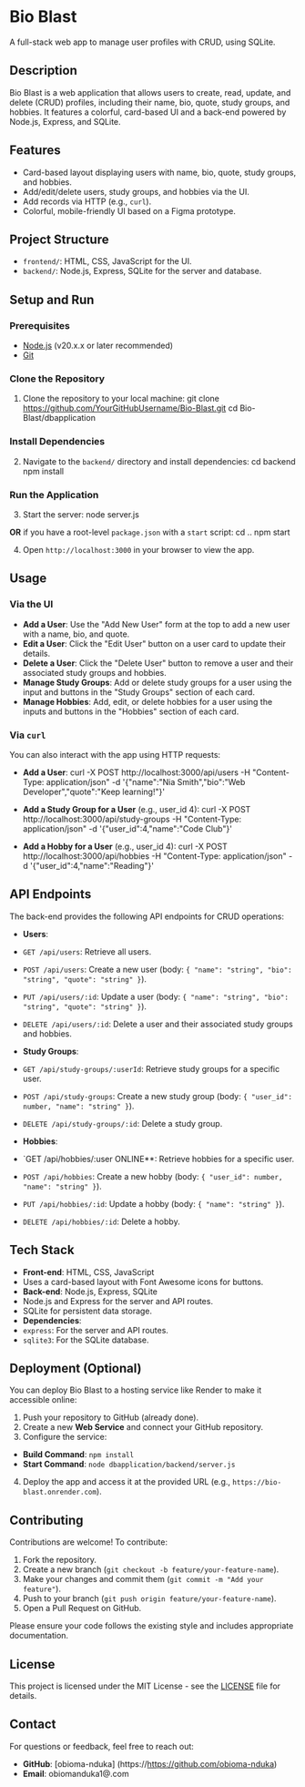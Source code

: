 # Bio Blast

A full-stack web app to manage user profiles with CRUD, using SQLite.

## Description

Bio Blast is a web application that allows users to create, read, update, and delete (CRUD) profiles, including their name, bio, quote, study groups, and hobbies. It features a colorful, card-based UI and a back-end powered by Node.js, Express, and SQLite.

## Features

- Card-based layout displaying users with name, bio, quote, study groups, and hobbies.
- Add/edit/delete users, study groups, and hobbies via the UI.
- Add records via HTTP (e.g., `curl`).
- Colorful, mobile-friendly UI based on a Figma prototype.

## Project Structure

- `frontend/`: HTML, CSS, JavaScript for the UI.
- `backend/`: Node.js, Express, SQLite for the server and database.

## Setup and Run

### Prerequisites

- [Node.js](https://nodejs.org/en/download) (v20.x.x or later recommended)
- [Git](https://git-scm.com/downloads)

### Clone the Repository

1. Clone the repository to your local machine:
git clone https://github.com/YourGitHubUsername/Bio-Blast.git
cd Bio-Blast/dbapplication

### Install Dependencies

2. Navigate to the `backend/` directory and install dependencies:
cd backend
npm install


### Run the Application

3. Start the server:
node server.js

**OR** if you have a root-level `package.json` with a `start` script:
cd ..
npm start



4. Open `http://localhost:3000` in your browser to view the app.

## Usage

### Via the UI

- **Add a User**: Use the "Add New User" form at the top to add a new user with a name, bio, and quote.
- **Edit a User**: Click the "Edit User" button on a user card to update their details.
- **Delete a User**: Click the "Delete User" button to remove a user and their associated study groups and hobbies.
- **Manage Study Groups**: Add or delete study groups for a user using the input and buttons in the "Study Groups" section of each card.
- **Manage Hobbies**: Add, edit, or delete hobbies for a user using the inputs and buttons in the "Hobbies" section of each card.

### Via `curl`

You can also interact with the app using HTTP requests:

- **Add a User**:
curl -X POST http://localhost:3000/api/users -H "Content-Type: application/json" -d '{"name":"Nia Smith","bio":"Web Developer","quote":"Keep learning!"}'

- **Add a Study Group for a User** (e.g., user_id 4):
curl -X POST http://localhost:3000/api/study-groups -H "Content-Type: application/json" -d '{"user_id":4,"name":"Code Club"}'

- **Add a Hobby for a User** (e.g., user_id 4):
curl -X POST http://localhost:3000/api/hobbies -H "Content-Type: application/json" -d '{"user_id":4,"name":"Reading"}'



## API Endpoints

The back-end provides the following API endpoints for CRUD operations:

- **Users**:
- `GET /api/users`: Retrieve all users.
- `POST /api/users`: Create a new user (body: `{ "name": "string", "bio": "string", "quote": "string" }`).
- `PUT /api/users/:id`: Update a user (body: `{ "name": "string", "bio": "string", "quote": "string" }`).
- `DELETE /api/users/:id`: Delete a user and their associated study groups and hobbies.

- **Study Groups**:
- `GET /api/study-groups/:userId`: Retrieve study groups for a specific user.
- `POST /api/study-groups`: Create a new study group (body: `{ "user_id": number, "name": "string" }`).
- `DELETE /api/study-groups/:id`: Delete a study group.

- **Hobbies**:
- `GET /api/hobbies/:user ONLINE**: Retrieve hobbies for a specific user.
- `POST /api/hobbies`: Create a new hobby (body: `{ "user_id": number, "name": "string" }`).
- `PUT /api/hobbies/:id`: Update a hobby (body: `{ "name": "string" }`).
- `DELETE /api/hobbies/:id`: Delete a hobby.

## Tech Stack

- **Front-end**: HTML, CSS, JavaScript
- Uses a card-based layout with Font Awesome icons for buttons.
- **Back-end**: Node.js, Express, SQLite
- Node.js and Express for the server and API routes.
- SQLite for persistent data storage.
- **Dependencies**:
- `express`: For the server and API routes.
- `sqlite3`: For the SQLite database.

## Deployment (Optional)

You can deploy Bio Blast to a hosting service like Render to make it accessible online:

1. Push your repository to GitHub (already done).
2. Create a new **Web Service** and connect your GitHub repository.
3. Configure the service:
 - **Build Command**: `npm install`
 - **Start Command**: `node dbapplication/backend/server.js`
4. Deploy the app and access it at the provided URL (e.g., `https://bio-blast.onrender.com`).

## Contributing

Contributions are welcome! To contribute:

1. Fork the repository.
2. Create a new branch (`git checkout -b feature/your-feature-name`).
3. Make your changes and commit them (`git commit -m "Add your feature"`).
4. Push to your branch (`git push origin feature/your-feature-name`).
5. Open a Pull Request on GitHub.

Please ensure your code follows the existing style and includes appropriate documentation.

## License

This project is licensed under the MIT License - see the [LICENSE](LICENSE) file for details.

## Contact

For questions or feedback, feel free to reach out:
- **GitHub**: [obioma-nduka] (https://https://github.com/obioma-nduka)
- **Email**: obiomanduka1@.com










